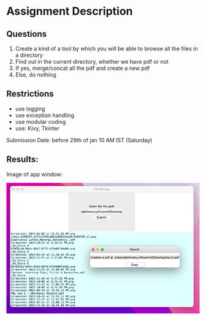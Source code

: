 # Assignment Description

## Questions
1. Create a kind of a tool by which you will be able to browse all the files in a directory
2. Find out in the current directory, whether we have pdf or not
3. If yes, merge/concat all the pdf and create a new pdf
4. Else, do nothing

## Restrictions
* use logging
* use exception handling
* use modular coding
* use: Kivy, Tkinter

Submission Date: before 29th of jan 10 AM IST (Saturday)

## Results:

Image of app window:

![](images/pdf_merger%20app.png)